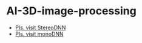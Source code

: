 # AI-3D-image-processing<br>
- <a href="https://github.com/rkjin/BJNet">Pls. visit StereoDNN</a> <br>
- <a href="https://github.com/rkjin/MiDas">Pls. visit monoDNN</a> <br>
